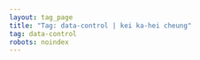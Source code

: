 ```yaml
---
layout: tag_page
title: "Tag: data-control | kei ka-hei cheung"
tag: data-control
robots: noindex
---
```

